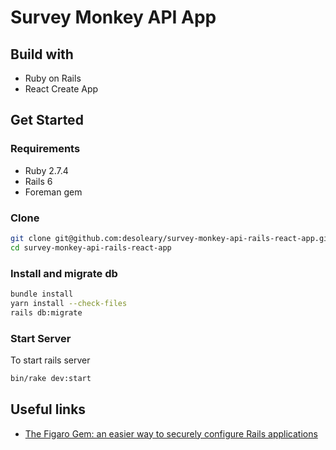 # Survey Monkey API App

## Build with
- Ruby on Rails
- React Create App

## Get Started
### Requirements
- Ruby 2.7.4
- Rails 6
- Foreman gem

### Clone
```bash
git clone git@github.com:desoleary/survey-monkey-api-rails-react-app.git
cd survey-monkey-api-rails-react-app
```
### Install and migrate db

```bash
bundle install
yarn install --check-files
rails db:migrate
```

### Start Server
To start rails server
```bash
bin/rake dev:start

```

## Useful links

- [The Figaro Gem: an easier way to securely configure Rails applications](https://medium.com/@MinimalGhost/the-figaro-gem-an-easier-way-to-securely-configure-rails-applications-c6f963b7e993)
